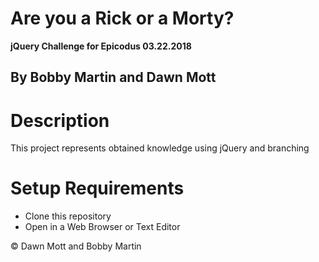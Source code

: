 # Are you a Rick or a Morty?
**jQuery Challenge for Epicodus 03.22.2018**

## By Bobby Martin and Dawn Mott

# Description
This project represents obtained knowledge using jQuery and branching

# Setup Requirements
* Clone this repository
* Open in a Web Browser or Text Editor

&copy; Dawn Mott and Bobby Martin
